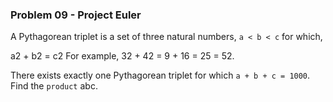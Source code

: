 ### Problem 09 - Project Euler

A Pythagorean triplet is a set of three natural numbers, `a < b < c` for which,

a2 + b2 = c2
For example, 32 + 42 = 9 + 16 = 25 = 52.

There exists exactly one Pythagorean triplet for which `a + b + c = 1000`.
Find the `product` abc.
